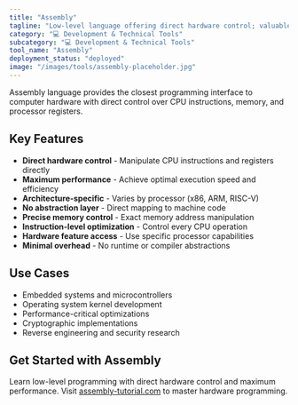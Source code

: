 ```yaml
---
title: "Assembly"
tagline: "Low-level language offering direct hardware control; valuable for embedded development and reverse engineering"
category: "💻 Development & Technical Tools"
subcategory: "💻 Development & Technical Tools"
tool_name: "Assembly"
deployment_status: "deployed"
image: "/images/tools/assembly-placeholder.jpg"
---
```

Assembly language provides the closest programming interface to computer hardware with direct control over CPU instructions, memory, and processor registers.

## Key Features

- **Direct hardware control** - Manipulate CPU instructions and registers directly
- **Maximum performance** - Achieve optimal execution speed and efficiency
- **Architecture-specific** - Varies by processor (x86, ARM, RISC-V)
- **No abstraction layer** - Direct mapping to machine code
- **Precise memory control** - Exact memory address manipulation
- **Instruction-level optimization** - Control every CPU operation
- **Hardware feature access** - Use specific processor capabilities
- **Minimal overhead** - No runtime or compiler abstractions

## Use Cases

- Embedded systems and microcontrollers
- Operating system kernel development
- Performance-critical optimizations
- Cryptographic implementations
- Reverse engineering and security research

## Get Started with Assembly

Learn low-level programming with direct hardware control and maximum performance. Visit [assembly-tutorial.com](https://assembly-tutorial.com) to master hardware programming.